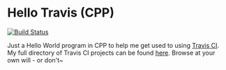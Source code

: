 # Hello Travis (CPP) #
[![Build Status](https://travis-ci.com/ryanku98/hello-travis-cpp.svg?branch=master)](https://travis-ci.com/ryanku98/hello-travis-cpp)

Just a Hello World program in CPP to help me get used to using [Travis CI](https://travis-ci.org/). My full directory of Travis CI projects can be found [here](https://github.com/ryanku98/hello-travis-directory). Browse at your own will - or don't~